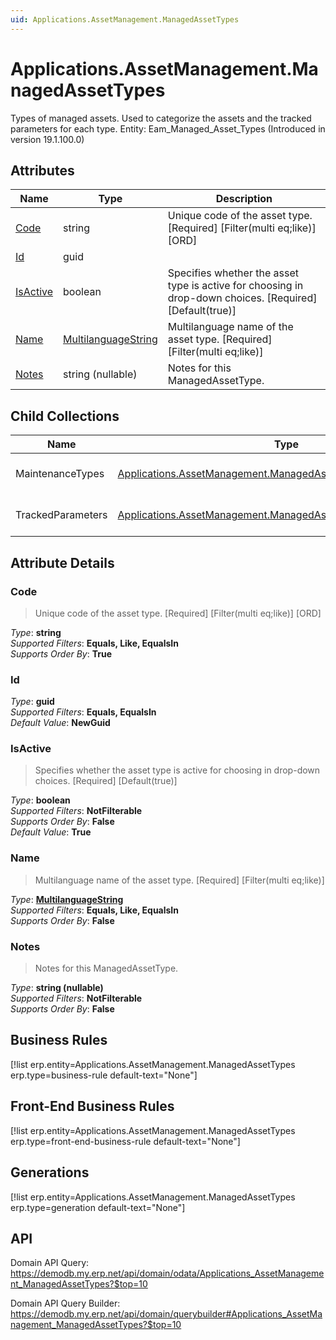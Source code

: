 ```yaml
---
uid: Applications.AssetManagement.ManagedAssetTypes
---
```

# Applications.AssetManagement.ManagedAssetTypes

Types of managed assets. Used to categorize the assets and the tracked parameters for each type. Entity: Eam_Managed_Asset_Types (Introduced in version 19.1.100.0)

## Attributes

| Name | Type | Description |
| ---- | ---- | --- |
| [Code](Applications.AssetManagement.ManagedAssetTypes.md#code) | string | Unique code of the asset type. [Required] [Filter(multi eq;like)] [ORD] 
| [Id](Applications.AssetManagement.ManagedAssetTypes.md#id) | guid |  
| [IsActive](Applications.AssetManagement.ManagedAssetTypes.md#isactive) | boolean | Specifies whether the asset type is active for choosing in drop-down choices. [Required] [Default(true)] 
| [Name](Applications.AssetManagement.ManagedAssetTypes.md#name) | [MultilanguageString](../data-types.md#multilanguagestring) | Multilanguage name of the asset type. [Required] [Filter(multi eq;like)] 
| [Notes](Applications.AssetManagement.ManagedAssetTypes.md#notes) | string (nullable) | Notes for this ManagedAssetType. 

## Child Collections

| Name | Type | Description |
| ---- | ---- | --- |
| MaintenanceTypes | [Applications.AssetManagement.ManagedAssetTypeMaintenanceTypes](Applications.AssetManagement.ManagedAssetTypeMaintenanceTypes.md) | List of [ManagedAssetTypeMaintenanceType](Applications.AssetManagement.ManagedAssetTypeMaintenanceTypes.md) child objects, based on the [Applications.AssetManagement.ManagedAssetTypeMaintenanceType.ManagedAssetType](Applications.AssetManagement.ManagedAssetTypeMaintenanceTypes.md#managedassettype) back reference 
| TrackedParameters | [Applications.AssetManagement.ManagedAssetTypeTrackedParameters](Applications.AssetManagement.ManagedAssetTypeTrackedParameters.md) | List of [ManagedAssetTypeTrackedParameter](Applications.AssetManagement.ManagedAssetTypeTrackedParameters.md) child objects, based on the [Applications.AssetManagement.ManagedAssetTypeTrackedParameter.ManagedAssetType](Applications.AssetManagement.ManagedAssetTypeTrackedParameters.md#managedassettype) back reference 


## Attribute Details

### Code

> Unique code of the asset type. [Required] [Filter(multi eq;like)] [ORD]

_Type_: **string**  
_Supported Filters_: **Equals, Like, EqualsIn**  
_Supports Order By_: **True**  

### Id

_Type_: **guid**  
_Supported Filters_: **Equals, EqualsIn**  
_Default Value_: **NewGuid**  

### IsActive

> Specifies whether the asset type is active for choosing in drop-down choices. [Required] [Default(true)]

_Type_: **boolean**  
_Supported Filters_: **NotFilterable**  
_Supports Order By_: **False**  
_Default Value_: **True**  

### Name

> Multilanguage name of the asset type. [Required] [Filter(multi eq;like)]

_Type_: **[MultilanguageString](../data-types.md#multilanguagestring)**  
_Supported Filters_: **Equals, Like, EqualsIn**  
_Supports Order By_: **False**  

### Notes

> Notes for this ManagedAssetType.

_Type_: **string (nullable)**  
_Supported Filters_: **NotFilterable**  
_Supports Order By_: **False**  



## Business Rules

[!list erp.entity=Applications.AssetManagement.ManagedAssetTypes erp.type=business-rule default-text="None"]

## Front-End Business Rules

[!list erp.entity=Applications.AssetManagement.ManagedAssetTypes erp.type=front-end-business-rule default-text="None"]

## Generations

[!list erp.entity=Applications.AssetManagement.ManagedAssetTypes erp.type=generation default-text="None"]

## API

Domain API Query:
<https://demodb.my.erp.net/api/domain/odata/Applications_AssetManagement_ManagedAssetTypes?$top=10>

Domain API Query Builder:
<https://demodb.my.erp.net/api/domain/querybuilder#Applications_AssetManagement_ManagedAssetTypes?$top=10>

